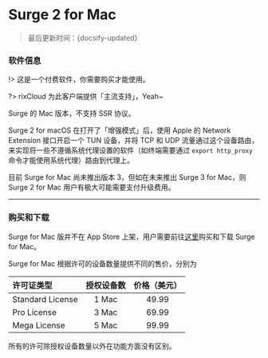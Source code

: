 # Surge 2 for Mac

> 最后更新时间：{docsify-updated}

### 软件信息

!> 这是一个付费软件，你需要购买才能使用。

?> rixCloud 为此客户端提供「主流支持」，Yeah~

Surge 的 Mac 版本，不支持 SSR 协议。

Surge 2 for macOS 在打开了「增强模式」后，使用 Apple 的 Network Extension 接口开启一个 TUN 设备，并将 TCP 和 UDP 流量通过这个设备路由，来实现将一些不遵循系统代理设置的软件（如终端需要通过 `export http_proxy` 命令才能使用系统代理）路由到代理上。

目前 Surge for Mac 尚未推出版本 3，但如在未来推出 Surge 3 for Mac，则 Surge 2 for Mac 用户有极大可能需要支付升级费用。

---

### 购买和下载

Surge for Mac 版并不在 App Store 上架，用户需要前往[这里](https://nssurge.com)购买和下载 Surge for Mac。

Surge for Mac 根据许可的设备数量提供不同的售价，分别为

| 许可证类型 | 授权设备数 | 价格（美元）|
| :--- | :--: | :--:|
| Standard License | 1 Mac | 49.99|
| Pro License | 3 Mac | 69.99|
| Mega License | 5 Mac | 99.99 |

所有的许可除授权设备数量以外在功能方面没有区别。


